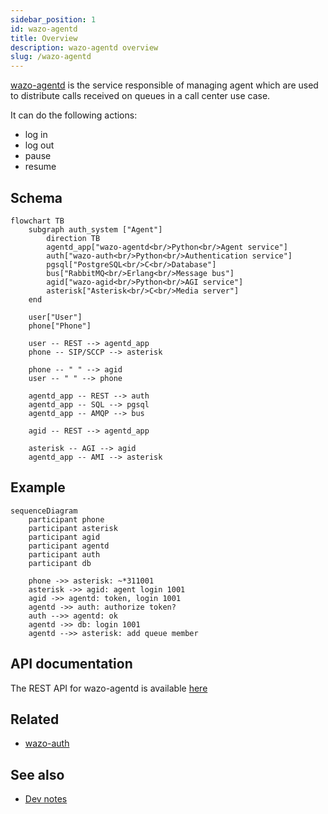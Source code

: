 ```yaml
---
sidebar_position: 1
id: wazo-agentd
title: Overview
description: wazo-agentd overview
slug: /wazo-agentd
---
```


[wazo-agentd](https://github.com/wazo-platform/wazo-agentd) is the service responsible of managing agent which are used to distribute calls received on queues in a call center use case.

It can do the following actions:

- log in
- log out
- pause
- resume

## Schema

```mermaid
flowchart TB
    subgraph auth_system ["Agent"]
        direction TB
        agentd_app["wazo-agentd<br/>Python<br/>Agent service"]
        auth["wazo-auth<br/>Python<br/>Authentication service"]
        pgsql["PostgreSQL<br/>C<br/>Database"]
        bus["RabbitMQ<br/>Erlang<br/>Message bus"]
        agid["wazo-agid<br/>Python<br/>AGI service"]
        asterisk["Asterisk<br/>C<br/>Media server"]
    end

    user["User"]
    phone["Phone"]

    user -- REST --> agentd_app
    phone -- SIP/SCCP --> asterisk

    phone -- " " --> agid
    user -- " " --> phone

    agentd_app -- REST --> auth
    agentd_app -- SQL --> pgsql
    agentd_app -- AMQP --> bus

    agid -- REST --> agentd_app

    asterisk -- AGI --> agid
    agentd_app -- AMI --> asterisk

```

## Example

```mermaid
sequenceDiagram
    participant phone
    participant asterisk
    participant agid
    participant agentd
    participant auth
    participant db

    phone ->> asterisk: ~*311001
    asterisk ->> agid: agent login 1001
    agid ->> agentd: token, login 1001
    agentd ->> auth: authorize token?
    auth -->> agentd: ok
    agentd ->> db: login 1001
    agentd -->> asterisk: add queue member
```

## API documentation

The REST API for wazo-agentd is available [here](../api/agent.html)

## Related

- [wazo-auth](authentication.html)

## See also

- [Dev notes](agent-core.html)
